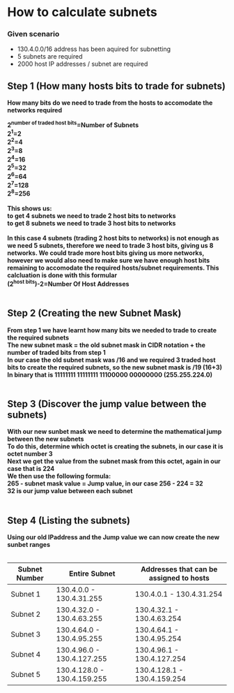 # How to calculate subnets 
### Given scenario

- 130.4.0.0/16 address has been aquired for subnetting
- 5 subnets are required
- 2000 host IP addresses / subnet are required

## Step 1 (How many hosts bits to trade for subnets)

**How many bits do we need to trade from the hosts to accomodate the networks required**

**2<sup>number of traded host bits</sup>=Number of Subnets**<br>
**2<sup>1</sup>=2**<br>
**2<sup>2</sup>=4**<br>
**2<sup>3</sup>=8**<br>
**2<sup>4</sup>=16**<br>
**2<sup>5</sup>=32**<br>
**2<sup>6</sup>=64**<br>
**2<sup>7</sup>=128**<br>
**2<sup>8</sup>=256**<br><br>
**This shows us:**<br>
**to get 4 subnets we need to trade 2 host bits to networks**<br> 
**to get 8 subnets we need to trade 3 host bits to networks**<br><br> 
**In this case 4 subnets (trading 2 host bits to networks) is not enough as we need 5 subnets, therefore we need to trade 3 host bits, giving us 8 networks. We could trade more host bits giving us more networks, however we would also need to make sure we have enough host bits remaining to accomodate the required hosts/subnet requirements. This calcluation is done with this formular**<br>
**(2<sup>host bits</sup>)-2=Number Of Host Addresses**<br><br> 
## Step 2 (Creating the new Subnet Mask)
**From step 1 we have learnt how many bits we needed to trade to create the required subnets**<br>
**The new subnet mask = the old subnet mask in CIDR notation + the number of traded bits from step 1**<br>
**In our case the old subnet mask was /16 and we required 3 traded host bits to create the required subnets, so the new subnet mask is /19 (16+3)**<br>
**In binary that is 11111111 11111111 11100000 00000000 (255.255.224.0)**<br><br>
## Step 3 (Discover the jump value between the subnets)
**With our new sunbet mask we need to determine the mathematical jump between the new subnets**<br>
**To do this, determine which octet is creating the subnets, in our case it is octet number 3**<br> 
**Next we get the value from the subnet mask from this octet, again in our case that is 224**<br>
**We then use the following formula:**<br>
**265 - subnet mask value = Jump value, in our case 256 - 224 = 32**<br>
**32 is our jump value between each subnet**<br><br>
## Step 4 (Listing the subnets)
**Using our old IPaddress and the Jump value we can now create the new sunbet ranges**<br><br>

Subnet Number | Entire Subnet | Addresses that can be assigned to hosts
---|---|---
Subnet 1 | 130.4.0.0 - 130.4.31.255 | 130.4.0.1 - 130.4.31.254
Subnet 2 | 130.4.32.0 - 130.4.63.255 | 130.4.32.1 - 130.4.63.254
Subnet 3 | 130.4.64.0 - 130.4.95.255 | 130.4.64.1 - 130.4.95.254 
Subnet 4 | 130.4.96.0 - 130.4.127.255 | 130.4.96.1 - 130.4.127.254
Subnet 5 | 130.4.128.0 - 130.4.159.255 | 130.4.128.1 - 130.4.159.254


